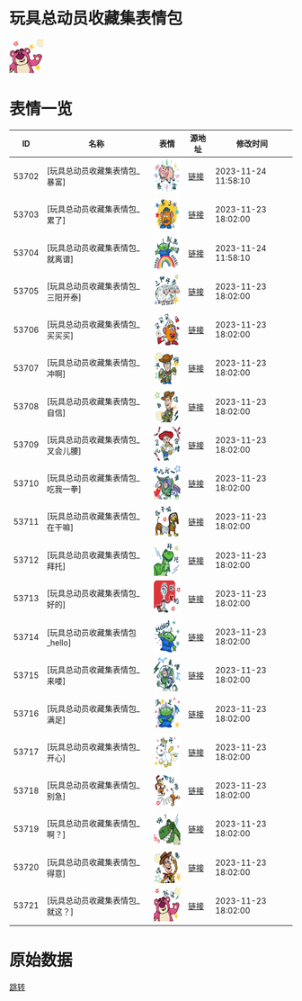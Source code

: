 # 玩具总动员收藏集表情包

<img src="./cover.png" height="60" alt="cover" />

# 表情一览

|ID|名称|表情|源地址|修改时间|
|----|----|----|----|----|
|53702|[玩具总动员收藏集表情包_暴富]|<img src="./pic/053702_%5B玩具总动员收藏集表情包_暴富%5D.png" height="60" alt="暴富"/>|[链接](https://i0.hdslb.com/bfs/garb/ac662ebbd0f5316ab0f6dc1e8e1690f663a62c60.png)|2023-11-24 11:58:10|
|53703|[玩具总动员收藏集表情包_累了]|<img src="./pic/053703_%5B玩具总动员收藏集表情包_累了%5D.png" height="60" alt="累了"/>|[链接](https://i0.hdslb.com/bfs/garb/c4dece11ee357e7391cc262f3e8695d2e0245600.png)|2023-11-23 18:02:00|
|53704|[玩具总动员收藏集表情包_就离谱]|<img src="./pic/053704_%5B玩具总动员收藏集表情包_就离谱%5D.png" height="60" alt="就离谱"/>|[链接](https://i0.hdslb.com/bfs/garb/48f0562d408073ceb4560549320bea144390b848.png)|2023-11-24 11:58:10|
|53705|[玩具总动员收藏集表情包_三阳开泰]|<img src="./pic/053705_%5B玩具总动员收藏集表情包_三阳开泰%5D.png" height="60" alt="三阳开泰"/>|[链接](https://i0.hdslb.com/bfs/garb/f759b5eca6237fea7c48daf3106cf4a4c2d5c4e7.png)|2023-11-23 18:02:00|
|53706|[玩具总动员收藏集表情包_买买买]|<img src="./pic/053706_%5B玩具总动员收藏集表情包_买买买%5D.png" height="60" alt="买买买"/>|[链接](https://i0.hdslb.com/bfs/garb/fb8acf5a36b5914d04838bbf741da108056b946b.png)|2023-11-23 18:02:00|
|53707|[玩具总动员收藏集表情包_冲啊]|<img src="./pic/053707_%5B玩具总动员收藏集表情包_冲啊%5D.png" height="60" alt="冲啊"/>|[链接](https://i0.hdslb.com/bfs/garb/34c523e599bbf9883f858a2b9151cfe6be2969d7.png)|2023-11-23 18:02:00|
|53708|[玩具总动员收藏集表情包_自信]|<img src="./pic/053708_%5B玩具总动员收藏集表情包_自信%5D.png" height="60" alt="自信"/>|[链接](https://i0.hdslb.com/bfs/garb/a07058de3d9b665f2484abde65c35cae37a1db35.png)|2023-11-23 18:02:00|
|53709|[玩具总动员收藏集表情包_叉会儿腰]|<img src="./pic/053709_%5B玩具总动员收藏集表情包_叉会儿腰%5D.png" height="60" alt="叉会儿腰"/>|[链接](https://i0.hdslb.com/bfs/garb/84198c49357c3e7df2dcdb338652f9b52198ac84.png)|2023-11-23 18:02:00|
|53710|[玩具总动员收藏集表情包_吃我一拳]|<img src="./pic/053710_%5B玩具总动员收藏集表情包_吃我一拳%5D.png" height="60" alt="吃我一拳"/>|[链接](https://i0.hdslb.com/bfs/garb/abef1f8954f6fb3a6ce6dd8b81458cd66d49e4b9.png)|2023-11-23 18:02:00|
|53711|[玩具总动员收藏集表情包_在干嘛]|<img src="./pic/053711_%5B玩具总动员收藏集表情包_在干嘛%5D.png" height="60" alt="在干嘛"/>|[链接](https://i0.hdslb.com/bfs/garb/3ba9140824122a1b9c8dcc6f609cffa16e739181.png)|2023-11-23 18:02:00|
|53712|[玩具总动员收藏集表情包_拜托]|<img src="./pic/053712_%5B玩具总动员收藏集表情包_拜托%5D.png" height="60" alt="拜托"/>|[链接](https://i0.hdslb.com/bfs/garb/3339f96be2344d7db500fac46dd6de63f437960e.png)|2023-11-23 18:02:00|
|53713|[玩具总动员收藏集表情包_好的]|<img src="./pic/053713_%5B玩具总动员收藏集表情包_好的%5D.png" height="60" alt="好的"/>|[链接](https://i0.hdslb.com/bfs/garb/75aa77b34184b87109aed88a4605e2447dfe01c4.png)|2023-11-23 18:02:00|
|53714|[玩具总动员收藏集表情包_hello]|<img src="./pic/053714_%5B玩具总动员收藏集表情包_hello%5D.png" height="60" alt="hello"/>|[链接](https://i0.hdslb.com/bfs/garb/bd56a13fcaa18a6a86c19564d83bfac928c3c3d7.png)|2023-11-23 18:02:00|
|53715|[玩具总动员收藏集表情包_来喽]|<img src="./pic/053715_%5B玩具总动员收藏集表情包_来喽%5D.png" height="60" alt="来喽"/>|[链接](https://i0.hdslb.com/bfs/garb/5271db1fb2e99450e631e58bb48f81a7692a2064.png)|2023-11-23 18:02:00|
|53716|[玩具总动员收藏集表情包_满足]|<img src="./pic/053716_%5B玩具总动员收藏集表情包_满足%5D.png" height="60" alt="满足"/>|[链接](https://i0.hdslb.com/bfs/garb/b7acec5a9c7f6ce02fb7c29e7bccbab811d5e320.png)|2023-11-23 18:02:00|
|53717|[玩具总动员收藏集表情包_开心]|<img src="./pic/053717_%5B玩具总动员收藏集表情包_开心%5D.png" height="60" alt="开心"/>|[链接](https://i0.hdslb.com/bfs/garb/3c105fdebeb92b5664c94fe07668ba5561a0c315.png)|2023-11-23 18:02:00|
|53718|[玩具总动员收藏集表情包_别急]|<img src="./pic/053718_%5B玩具总动员收藏集表情包_别急%5D.png" height="60" alt="别急"/>|[链接](https://i0.hdslb.com/bfs/garb/81b3b5ecf2f4500d9233cd58f921ba8d627c27f5.png)|2023-11-23 18:02:00|
|53719|[玩具总动员收藏集表情包_啊？]|<img src="./pic/053719_%5B玩具总动员收藏集表情包_啊？%5D.png" height="60" alt="啊？"/>|[链接](https://i0.hdslb.com/bfs/garb/99999a0a262a5d484961d0828605fb2309328714.png)|2023-11-23 18:02:00|
|53720|[玩具总动员收藏集表情包_得意]|<img src="./pic/053720_%5B玩具总动员收藏集表情包_得意%5D.png" height="60" alt="得意"/>|[链接](https://i0.hdslb.com/bfs/garb/2117980a12d8b52214478c42bb2727b288924b10.png)|2023-11-23 18:02:00|
|53721|[玩具总动员收藏集表情包_就这？]|<img src="./pic/053721_%5B玩具总动员收藏集表情包_就这？%5D.png" height="60" alt="就这？"/>|[链接](https://i0.hdslb.com/bfs/garb/df601e6bf165068105fe17195e624e796c878786.png)|2023-11-23 18:02:00|

# 原始数据

[跳转](./raw.json)

